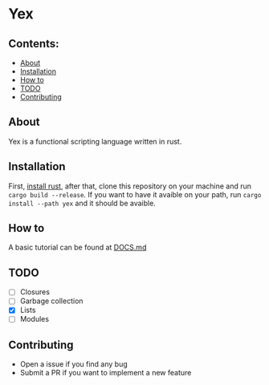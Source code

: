 # Yex

## Contents:

  * [About](#about)
  * [Installation](#installation)
  * [How to](#how-to)
  * [TODO](#todo)
  * [Contributing](#contributing)

## About

Yex is a functional scripting language written in rust. <!--TODO: More information-->

## Installation

First, [install rust](https://doc.rust-lang.org/book/ch01-01-installation.html),
after that, clone this repository on your machine and run `cargo build --release`.
If you want to have it avaible on your path, run `cargo install --path yex` and
it should be avaible.

## How to

A basic tutorial can be found at [DOCS.md](/DOCS.md)

## TODO
  * [ ] Closures
  * [ ] Garbage collection
  * [x] Lists
  * [ ] Modules

## Contributing
  * Open a issue if you find any bug
  * Submit a PR if you want to implement a new feature
